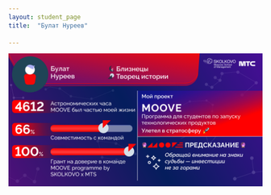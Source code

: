 ```yaml
---
layout: student_page
title:  "Булат Нуреев"

---
```

<img class="img-fluid" src="/img/posts/Булат Нуреев.png" alt="team">

